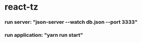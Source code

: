 
# react-tz
### run server: "json-server --watch db.json --port 3333"
### run application: "yarn run start"
